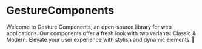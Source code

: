 # GestureComponents
Welcome to Gesture Components, an open-source library for web applications. Our components offer a fresh look with two variants: Classic & Modern. Elevate your user experience with stylish and dynamic elements.🚀  
